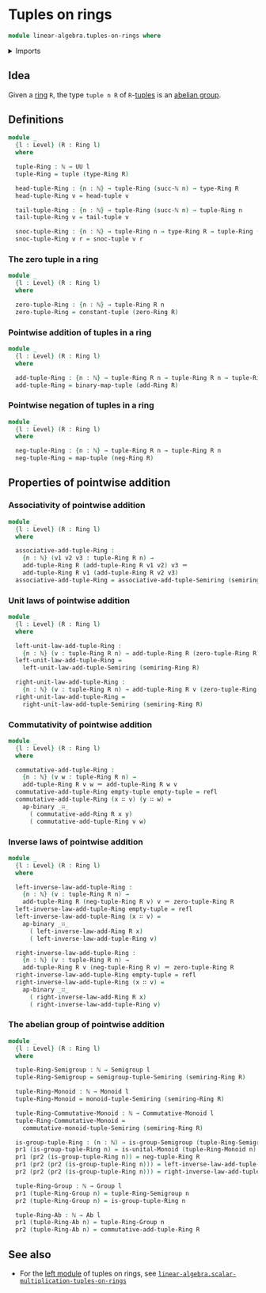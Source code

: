 # Tuples on rings

```agda
module linear-algebra.tuples-on-rings where
```

<details><summary>Imports</summary>

```agda
open import elementary-number-theory.natural-numbers

open import foundation.action-on-identifications-binary-functions
open import foundation.dependent-pair-types
open import foundation.identity-types
open import foundation.universe-levels

open import group-theory.abelian-groups
open import group-theory.commutative-monoids
open import group-theory.groups
open import group-theory.monoids
open import group-theory.semigroups

open import linear-algebra.constant-tuples
open import linear-algebra.tuples-on-semirings

open import lists.functoriality-tuples
open import lists.tuples

open import ring-theory.rings
```

</details>

## Idea

Given a [ring](ring-theory.rings.md) `R`, the type `tuple n R` of
`R`-[tuples](lists.tuples.md) is an
[abelian group](group-theory.abelian-groups.md).

## Definitions

```agda
module _
  {l : Level} (R : Ring l)
  where

  tuple-Ring : ℕ → UU l
  tuple-Ring = tuple (type-Ring R)

  head-tuple-Ring : {n : ℕ} → tuple-Ring (succ-ℕ n) → type-Ring R
  head-tuple-Ring v = head-tuple v

  tail-tuple-Ring : {n : ℕ} → tuple-Ring (succ-ℕ n) → tuple-Ring n
  tail-tuple-Ring v = tail-tuple v

  snoc-tuple-Ring : {n : ℕ} → tuple-Ring n → type-Ring R → tuple-Ring (succ-ℕ n)
  snoc-tuple-Ring v r = snoc-tuple v r
```

### The zero tuple in a ring

```agda
module _
  {l : Level} (R : Ring l)
  where

  zero-tuple-Ring : {n : ℕ} → tuple-Ring R n
  zero-tuple-Ring = constant-tuple (zero-Ring R)
```

### Pointwise addition of tuples in a ring

```agda
module _
  {l : Level} (R : Ring l)
  where

  add-tuple-Ring : {n : ℕ} → tuple-Ring R n → tuple-Ring R n → tuple-Ring R n
  add-tuple-Ring = binary-map-tuple (add-Ring R)
```

### Pointwise negation of tuples in a ring

```agda
module _
  {l : Level} (R : Ring l)
  where

  neg-tuple-Ring : {n : ℕ} → tuple-Ring R n → tuple-Ring R n
  neg-tuple-Ring = map-tuple (neg-Ring R)
```

## Properties of pointwise addition

### Associativity of pointwise addition

```agda
module _
  {l : Level} (R : Ring l)
  where

  associative-add-tuple-Ring :
    {n : ℕ} (v1 v2 v3 : tuple-Ring R n) →
    add-tuple-Ring R (add-tuple-Ring R v1 v2) v3 ＝
    add-tuple-Ring R v1 (add-tuple-Ring R v2 v3)
  associative-add-tuple-Ring = associative-add-tuple-Semiring (semiring-Ring R)
```

### Unit laws of pointwise addition

```agda
module _
  {l : Level} (R : Ring l)
  where

  left-unit-law-add-tuple-Ring :
    {n : ℕ} (v : tuple-Ring R n) → add-tuple-Ring R (zero-tuple-Ring R) v ＝ v
  left-unit-law-add-tuple-Ring =
    left-unit-law-add-tuple-Semiring (semiring-Ring R)

  right-unit-law-add-tuple-Ring :
    {n : ℕ} (v : tuple-Ring R n) → add-tuple-Ring R v (zero-tuple-Ring R) ＝ v
  right-unit-law-add-tuple-Ring =
    right-unit-law-add-tuple-Semiring (semiring-Ring R)
```

### Commutativity of pointwise addition

```agda
module _
  {l : Level} (R : Ring l)
  where

  commutative-add-tuple-Ring :
    {n : ℕ} (v w : tuple-Ring R n) →
    add-tuple-Ring R v w ＝ add-tuple-Ring R w v
  commutative-add-tuple-Ring empty-tuple empty-tuple = refl
  commutative-add-tuple-Ring (x ∷ v) (y ∷ w) =
    ap-binary _∷_
      ( commutative-add-Ring R x y)
      ( commutative-add-tuple-Ring v w)
```

### Inverse laws of pointwise addition

```agda
module _
  {l : Level} (R : Ring l)
  where

  left-inverse-law-add-tuple-Ring :
    {n : ℕ} (v : tuple-Ring R n) →
    add-tuple-Ring R (neg-tuple-Ring R v) v ＝ zero-tuple-Ring R
  left-inverse-law-add-tuple-Ring empty-tuple = refl
  left-inverse-law-add-tuple-Ring (x ∷ v) =
    ap-binary _∷_
      ( left-inverse-law-add-Ring R x)
      ( left-inverse-law-add-tuple-Ring v)

  right-inverse-law-add-tuple-Ring :
    {n : ℕ} (v : tuple-Ring R n) →
    add-tuple-Ring R v (neg-tuple-Ring R v) ＝ zero-tuple-Ring R
  right-inverse-law-add-tuple-Ring empty-tuple = refl
  right-inverse-law-add-tuple-Ring (x ∷ v) =
    ap-binary _∷_
      ( right-inverse-law-add-Ring R x)
      ( right-inverse-law-add-tuple-Ring v)
```

### The abelian group of pointwise addition

```agda
module _
  {l : Level} (R : Ring l)
  where

  tuple-Ring-Semigroup : ℕ → Semigroup l
  tuple-Ring-Semigroup = semigroup-tuple-Semiring (semiring-Ring R)

  tuple-Ring-Monoid : ℕ → Monoid l
  tuple-Ring-Monoid = monoid-tuple-Semiring (semiring-Ring R)

  tuple-Ring-Commutative-Monoid : ℕ → Commutative-Monoid l
  tuple-Ring-Commutative-Monoid =
    commutative-monoid-tuple-Semiring (semiring-Ring R)

  is-group-tuple-Ring : (n : ℕ) → is-group-Semigroup (tuple-Ring-Semigroup n)
  pr1 (is-group-tuple-Ring n) = is-unital-Monoid (tuple-Ring-Monoid n)
  pr1 (pr2 (is-group-tuple-Ring n)) = neg-tuple-Ring R
  pr1 (pr2 (pr2 (is-group-tuple-Ring n))) = left-inverse-law-add-tuple-Ring R
  pr2 (pr2 (pr2 (is-group-tuple-Ring n))) = right-inverse-law-add-tuple-Ring R

  tuple-Ring-Group : ℕ → Group l
  pr1 (tuple-Ring-Group n) = tuple-Ring-Semigroup n
  pr2 (tuple-Ring-Group n) = is-group-tuple-Ring n

  tuple-Ring-Ab : ℕ → Ab l
  pr1 (tuple-Ring-Ab n) = tuple-Ring-Group n
  pr2 (tuple-Ring-Ab n) = commutative-add-tuple-Ring R
```

## See also

- For the [left module](linear-algebra.left-modules-rings.md) of tuples on
  rings, see
  [`linear-algebra.scalar-multiplication-tuples-on-rings`](linear-algebra.scalar-multiplication-tuples-on-rings.md)
